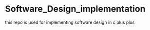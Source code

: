# Software_Design_implementation
this repo is used for  implementing software design in c plus plus
